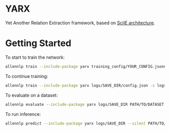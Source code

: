 # YARX
Yet Another Relation Extraction framework, based on [SciIE architecture](http://nlp.cs.washington.edu/sciIE/).

# Getting Started

To start to train the network:
```sh
allennlp train --include-package yarx training_config/YOUR_CONFIG.jsonnet -s logs/SAVE_DIR
```

To continue training:
```sh
allennlp train --include-package yarx logs/SAVE_DIR/config.json -s logs/SAVE_DIR --recover
```

To evaluate on a dataset:
```sh
allennlp evaluate --include-package yarx logs/SAVE_DIR PATH/TO/DATASET.json
```

To run inference:
```sh
allennlp predict --include-package yarx logs/SAVE_DIR --silent PATH/TO/DATASET.json --output-file PATH/TO/OUTPUT.jsonlines --batch-size BATCH_SIZE --use-dataset-reader --predictor sciie
```
